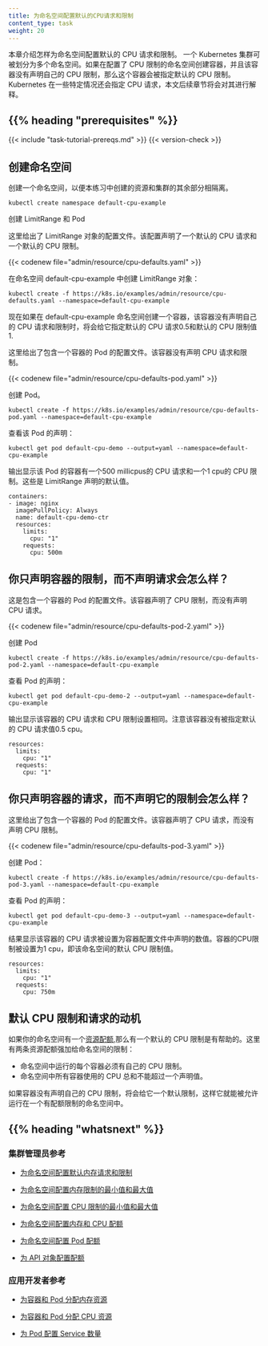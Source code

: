 ```yaml
---
title: 为命名空间配置默认的CPU请求和限制
content_type: task
weight: 20
---
```


<!--
---
title: Configure Default CPU Requests and Limits for a Namespace
content_type: task
weight: 20
---
-->

<!-- overview -->
<!--
This page shows how to configure default CPU requests and limits for a namespace.
A Kubernetes cluster can be divided into namespaces. If a Container is created in a namespace
that has a default CPU limit, and the Container does not specify its own CPU limit, then
the Container is assigned the default CPU limit. Kubernetes assigns a default CPU request
under certain conditions that are explained later in this topic.
-->

本章介绍怎样为命名空间配置默认的 CPU 请求和限制。
一个 Kubernetes 集群可被划分为多个命名空间。如果在配置了 CPU 限制的命名空间创建容器，并且该容器没有声明自己的 CPU 限制，那么这个容器会被指定默认的 CPU 限制。Kubernetes 在一些特定情况还会指定 CPU 请求，本文后续章节将会对其进行解释。


## {{% heading "prerequisites" %}}


{{< include "task-tutorial-prereqs.md" >}} {{< version-check >}}


<!-- steps -->

<!--
## Create a namespace
-->

## 创建命名空间

<!--
Create a namespace so that the resources you create in this exercise are
isolated from the rest of your cluster.
-->

创建一个命名空间，以便本练习中创建的资源和集群的其余部分相隔离。

```shell
kubectl create namespace default-cpu-example
```

<!--
## Create a LimitRange and a Pod
-->

创建 LimitRange 和 Pod

<!--
Here's the configuration file for a LimitRange object. The configuration specifies
a default CPU request and a default CPU limit.
-->

这里给出了 LimitRange 对象的配置文件。该配置声明了一个默认的 CPU 请求和一个默认的 CPU 限制。

{{< codenew file="admin/resource/cpu-defaults.yaml" >}}

<!--
Create the LimitRange in the default-cpu-example namespace:
-->

在命名空间 default-cpu-example 中创建 LimitRange 对象：

```shell
kubectl create -f https://k8s.io/examples/admin/resource/cpu-defaults.yaml --namespace=default-cpu-example
```

<!--
Now if a Container is created in the default-cpu-example namespace, and the
Container does not specify its own values for CPU request and CPU limit,
the Container is given a default CPU request of 0.5 and a default
CPU limit of 1.

Here's the configuration file for a Pod that has one Container. The Container
does not specify a CPU request and limit.
-->

现在如果在 default-cpu-example 命名空间创建一个容器，该容器没有声明自己的 CPU 请求和限制时，将会给它指定默认的 CPU 请求0.5和默认的 CPU 限制值1.

这里给出了包含一个容器的 Pod 的配置文件。该容器没有声明 CPU 请求和限制。

{{< codenew file="admin/resource/cpu-defaults-pod.yaml" >}}

<!--
Create the Pod.
-->

创建 Pod。

```shell
kubectl create -f https://k8s.io/examples/admin/resource/cpu-defaults-pod.yaml --namespace=default-cpu-example
```

<!--
View the Pod's specification:
-->

查看该 Pod 的声明：

```shell
kubectl get pod default-cpu-demo --output=yaml --namespace=default-cpu-example
```

<!--
The output shows that the Pod's Container has a CPU request of 500 millicpus and
a CPU limit of 1 cpu. These are the default values specified by the LimitRange.
-->

输出显示该 Pod 的容器有一个500 millicpus的 CPU 请求和一个1 cpu的 CPU 限制。这些是 LimitRange 声明的默认值。

```shell
containers:
- image: nginx
  imagePullPolicy: Always
  name: default-cpu-demo-ctr
  resources:
    limits:
      cpu: "1"
    requests:
      cpu: 500m
```

<!--
## What if you specify a Container's limit, but not its request?
-->

## 你只声明容器的限制，而不声明请求会怎么样？

<!--
Here's the configuration file for a Pod that has one Container. The Container
specifies a CPU limit, but not a request:
-->

这是包含一个容器的 Pod 的配置文件。该容器声明了 CPU 限制，而没有声明 CPU 请求。

{{< codenew file="admin/resource/cpu-defaults-pod-2.yaml" >}}

<!--
Create the Pod:
-->

创建 Pod

```shell
kubectl create -f https://k8s.io/examples/admin/resource/cpu-defaults-pod-2.yaml --namespace=default-cpu-example
```

<!--
View the Pod specification:
-->

查看 Pod 的声明：

```
kubectl get pod default-cpu-demo-2 --output=yaml --namespace=default-cpu-example
```

<!--
The output shows that the Container's CPU request is set to match its CPU limit.
Notice that the Container was not assigned the default CPU request value of 0.5 cpu.
-->

输出显示该容器的 CPU 请求和 CPU 限制设置相同。注意该容器没有被指定默认的 CPU 请求值0.5 cpu。

```
resources:
  limits:
    cpu: "1"
  requests:
    cpu: "1"
```

<!--
## What if you specify a Container's request, but not its limit?
-->

## 你只声明容器的请求，而不声明它的限制会怎么样？

<!--
Here's the configuration file for a Pod that has one Container. The Container
specifies a CPU request, but not a limit:
-->

这里给出了包含一个容器的 Pod 的配置文件。该容器声明了 CPU 请求，而没有声明 CPU 限制。

{{< codenew file="admin/resource/cpu-defaults-pod-3.yaml" >}}

<!--
Create the Pod:
-->

创建 Pod：

```shell
kubectl create -f https://k8s.io/examples/admin/resource/cpu-defaults-pod-3.yaml --namespace=default-cpu-example
```

<!--
View the Pod specification:
-->

查看 Pod 的声明：

```
kubectl get pod default-cpu-demo-3 --output=yaml --namespace=default-cpu-example
```

<!--
The output shows that the Container's CPU request is set to the value specified in the
Container's configuration file. The Container's CPU limit is set to 1 cpu, which is the
default CPU limit for the namespace.
-->

结果显示该容器的 CPU 请求被设置为容器配置文件中声明的数值。容器的CPU限制被设置为1 cpu，即该命名空间的默认 CPU 限制值。

```
resources:
  limits:
    cpu: "1"
  requests:
    cpu: 750m
```

<!--
## Motivation for default CPU limits and requests
-->

## 默认 CPU 限制和请求的动机

<!--
If your namespace has a
[resource quota](/docs/tasks/administer-cluster/manage-resources/quota-memory-cpu-namespace/),
it is helpful to have a default value in place for CPU limit.
Here are two of the restrictions that a resource quota imposes on a namespace:

* Every Container that runs in the namespace must have its own CPU limit.
* The total amount of CPU used by all Containers in the namespace must not exceed a specified limit.

If a Container does not specify its own CPU limit, it is given the default limit, and then
it can be allowed to run in a namespace that is restricted by a quota.
-->

如果你的命名空间有一个[资源配额](/docs/tasks/administer-cluster/manage-resources/quota-memory-cpu-namespace/),那么有一个默认的 CPU 限制是有帮助的。这里有两条资源配额强加给命名空间的限制：

* 命名空间中运行的每个容器必须有自己的 CPU 限制。
* 命名空间中所有容器使用的 CPU 总和不能超过一个声明值。

如果容器没有声明自己的 CPU 限制，将会给它一个默认限制，这样它就能被允许运行在一个有配额限制的命名空间中。



## {{% heading "whatsnext" %}}


<!--
### For cluster administrators
-->

### 集群管理员参考

<!--
* [Configure Default Memory Requests and Limits for a Namespace](/docs/tasks/administer-cluster/memory-default-namespace/)

* [Configure Minimum and Maximum Memory Constraints for a Namespace](/docs/tasks/administer-cluster/memory-constraint-namespace/)

* [Configure Minimum and Maximum CPU Constraints for a Namespace](/docs/tasks/administer-cluster/cpu-constraint-namespace/)

* [Configure Memory and CPU Quotas for a Namespace](/docs/tasks/administer-cluster/quota-memory-cpu-namespace/)

* [Configure a Pod Quota for a Namespace](/docs/tasks/administer-cluster/quota-pod-namespace/)

* [Configure Quotas for API Objects](/docs/tasks/administer-cluster/quota-api-object/)
-->

* [为命名空间配置默认内存请求和限制](/docs/tasks/administer-cluster/memory-default-namespace/)

* [为命名空间配置内存限制的最小值和最大值](/docs/tasks/administer-cluster/memory-constraint-namespace/)

* [为命名空间配置 CPU 限制的最小值和最大值](/docs/tasks/administer-cluster/cpu-constraint-namespace/)

* [为命名空间配置内存和 CPU 配额](/docs/tasks/administer-cluster/quota-memory-cpu-namespace/)

* [为命名空间配置 Pod 配额](/docs/tasks/administer-cluster/quota-pod-namespace/)

* [为 API 对象配置配额](/docs/tasks/administer-cluster/quota-api-object/)

<!--
### For app developers
-->

### 应用开发者参考

<!--
* [Assign Memory Resources to Containers and Pods](/docs/tasks/configure-pod-container/assign-memory-resource/)

* [Assign CPU Resources to Containers and Pods](/docs/tasks/configure-pod-container/assign-cpu-resource/)

* [Configure Quality of Service for Pods](/docs/tasks/configure-pod-container/quality-service-pod/)
-->

* [为容器和 Pod 分配内存资源](/docs/tasks/configure-pod-container/assign-memory-resource/)

* [为容器和 Pod 分配 CPU 资源](/docs/tasks/configure-pod-container/assign-cpu-resource/)

* [为 Pod 配置 Service 数量](/docs/tasks/configure-pod-container/quality-service-pod/)

